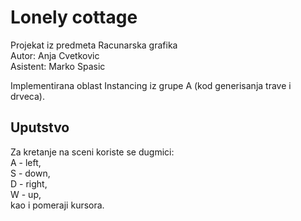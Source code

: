 # Lonely cottage 
Projekat iz predmeta Racunarska grafika \
Autor: Anja Cvetkovic\
Asistent: Marko Spasic

Implementirana oblast Instancing iz grupe A (kod generisanja trave i drveca).

## Uputstvo
Za kretanje na sceni koriste se dugmici:\
A - left,\
S - down,\
D - right,\
W - up,\
kao i pomeraji kursora. 




